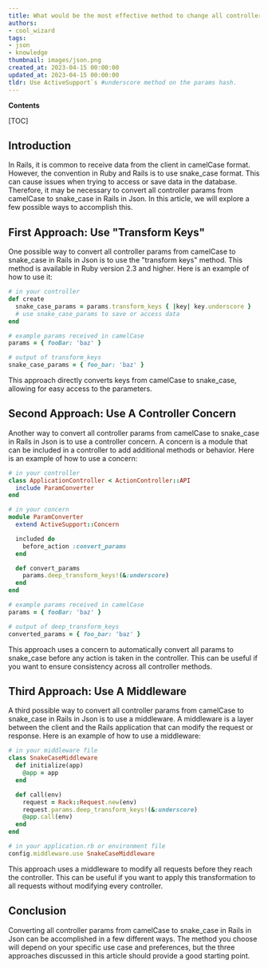 ```yaml
---
title: What would be the most effective method to change all controller parameters from camelcase to snake_case in rails?
authors:
- cool_wizard
tags:
- json
- knowledge
thumbnail: images/json.png
created_at: 2023-04-15 00:00:00
updated_at: 2023-04-15 00:00:00
tldr: Use ActiveSupport`s #underscore method on the params hash.
---
```


**Contents**

[TOC]

## Introduction
In Rails, it is common to receive data from the client in camelCase format. However, the convention in Ruby and Rails is to use snake_case format. This can cause issues when trying to access or save data in the database. Therefore, it may be necessary to convert all controller params from camelCase to snake_case in Rails in Json. In this article, we will explore a few possible ways to accomplish this.

## First Approach: Use "Transform Keys"
One possible way to convert all controller params from camelCase to snake_case in Rails in Json is to use the "transform keys" method. This method is available in Ruby version 2.3 and higher. Here is an example of how to use it:

```ruby
# in your controller
def create
  snake_case_params = params.transform_keys { |key| key.underscore }
  # use snake_case_params to save or access data
end

# example params received in camelCase
params = { fooBar: 'baz' }

# output of transform_keys
snake_case_params = { foo_bar: 'baz' }
```

This approach directly converts keys from camelCase to snake_case, allowing for easy access to the parameters.

## Second Approach: Use A Controller Concern
Another way to convert all controller params from camelCase to snake_case in Rails in Json is to use a controller concern. A concern is a module that can be included in a controller to add additional methods or behavior. Here is an example of how to use a concern:

```ruby
# in your controller
class ApplicationController < ActionController::API
  include ParamConverter
end

# in your concern
module ParamConverter
  extend ActiveSupport::Concern

  included do
    before_action :convert_params
  end

  def convert_params
    params.deep_transform_keys!(&:underscore)
  end
end

# example params received in camelCase
params = { fooBar: 'baz' }

# output of deep_transform_keys
converted_params = { foo_bar: 'baz' }
```

This approach uses a concern to automatically convert all params to snake_case before any action is taken in the controller. This can be useful if you want to ensure consistency across all controller methods.

## Third Approach: Use A Middleware
A third possible way to convert all controller params from camelCase to snake_case in Rails in Json is to use a middleware. A middleware is a layer between the client and the Rails application that can modify the request or response. Here is an example of how to use a middleware:

```ruby
# in your middleware file
class SnakeCaseMiddleware
  def initialize(app)
    @app = app
  end

  def call(env)
    request = Rack::Request.new(env)
    request.params.deep_transform_keys!(&:underscore)
    @app.call(env)
  end
end

# in your application.rb or environment file
config.middleware.use SnakeCaseMiddleware
```

This approach uses a middleware to modify all requests before they reach the controller. This can be useful if you want to apply this transformation to all requests without modifying every controller.

## Conclusion
Converting all controller params from camelCase to snake_case in Rails in Json can be accomplished in a few different ways. The method you choose will depend on your specific use case and preferences, but the three approaches discussed in this article should provide a good starting point.
